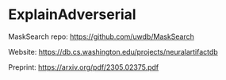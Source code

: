 # ExplainAdverserial

MaskSearch repo: https://github.com/uwdb/MaskSearch

Website: https://db.cs.washington.edu/projects/neuralartifactdb

Preprint: https://arxiv.org/pdf/2305.02375.pdf
